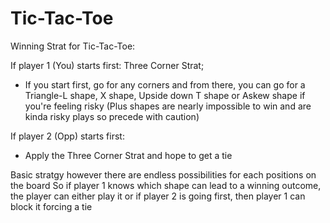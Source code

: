 # Tic-Tac-Toe

Winning Strat for Tic-Tac-Toe:

If player 1 (You) starts first:
Three Corner Strat;

- If you start first, go for any corners and from there, you can go for a Triangle-L shape, X shape, Upside down T shape or Askew shape if you're feeling risky (Plus shapes are nearly impossible to win and are kinda risky plays so precede with caution)

If player 2 (Opp) starts first:

- Apply the Three Corner Strat and hope to get a tie

Basic stratgy however there are endless possibilities for each positions on the board
So if player 1 knows which shape can lead to a winning outcome, the player can either play it or if player 2 is going first, then player 1 can block it forcing a tie
